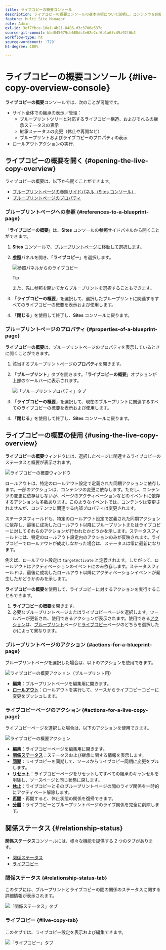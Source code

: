 ```yaml
---
title: ライブコピーの概要コンソール
description: ライブコピーの概要コンソールの基本事項について説明し、コンテンツを同期するためにライブコピーの状態をすばやく把握できるようにします。
feature: Multi Site Manager
role: Admin
exl-id: 3ef7fbce-10a1-4b21-8486-d3c3706e537c
source-git-commit: bbd845079cb688dc3e62e2cf6b1a63c49a92f6b4
workflow-type: ht
source-wordcount: '729'
ht-degree: 100%

---
```


# ライブコピーの概要コンソール {#live-copy-overview-console}

**ライブコピーの概要**&#x200B;コンソールでは、次のことが可能です。

* サイト全体での継承の表示／管理：
   * ブループリントツリーと対応するライブコピー構造、およびそれらの継承ステータスの表示
   * 継承ステータスの変更（休止や再開など）
   * ブループリントおよびライブコピーのプロパティの表示
* ロールアウトアクションの実行.

## ライブコピーの概要を開く {#opening-the-live-copy-overview}

ライブコピーの概要は、以下から開くことができます。

* [ブループリントページの参照サイドパネル（Sites コンソール）](#opening-live-copy-overview-references-for-a-blueprint-page)
* [ブループリントページのプロパティ](#opening-live-copy-overview-properties-of-a-blueprint-page)

### ブループリントページへの参照 {#references-to-a-blueprint-page}

「**ライブコピーの概要**」は、**Sites** コンソールの&#x200B;**参照**&#x200B;サイドパネルから開くことができます。

1. **Sites** コンソールで、[ブループリントページに移動して選択します](/help/sites-cloud/authoring/basic-handling.md#viewing-and-selecting-resources)。
1. **[参照](/help/sites-cloud/authoring/basic-handling.md#references)**&#x200B;パネルを開き、「**ライブコピー**」を選択します。

   ![参照パネルからのライブコピー](../assets/live-copy-references.png)

   >[!TIP]
   >
   >また、先に参照を開いてからブループリントを選択することもできます。

1. 「**ライブコピーの概要**」を選択して、選択したブループリントに関連するすべてのライブコピーの概要を表示および使用します。
1. 「**閉じる**」を使用して終了し、**Sites** コンソールに戻ります。

### ブループリントページのプロパティ {#properties-of-a-blueprint-page}

**ライブコピーの概要**&#x200B;は、ブループリントページのプロパティを表示しているときに開くことができます。

1. 該当するブループリントページの&#x200B;**プロパティ**&#x200B;を開きます。
1. 「**ブループリント**」タブを開きます。「**ライブコピーの概要**」オプションが上部のツールバーに表示されます。

   ![「ブループリントプロパティ」タブ](../assets/live-copy-blueprint-tab.png)

1. 「**ライブコピーの概要**」を選択して、現在のブループリントに関連するすべてのライブコピーの概要を表示および使用します。

1. 「**閉じる**」を使用して終了し、**Sites** コンソールに戻ります。

## ライブコピーの概要の使用 {#using-the-live-copy-overview}

**ライブコピーの概要**&#x200B;ウィンドウには、選択したページに関連するライブコピーのステータスと概要が表示されます。

![ライブコピーの概要ウィンドウ](../assets/live-copy-overview.png)

ロールアウトは、特定のロールアウト設定で定義された同期アクションに依存します。一部のアクションは、コンテンツの変更に依存します。ただし、コンテンツの変更に依存はしないが、ページのアクティベーションなどのイベントに依存するアクションも多数あります。このようなイベントでは、コンテンツは変更されませんが、コンテンツに関連する内部プロパティは変更されます。

ステータスフィールドも、特定のロールアウト設定で定義された同期アクションに依存し、最後に成功したロールアウト以降にブループリントまたはライブコピーに対してそれらのアクションが行われたかどうかを示します。ステータスフィールドには、特定のロールアウト設定内のアクションのみが反映されます。ライブコピーでロールアウトが成功しなかった場合は、ステータスは常に最新になります。

例えば、ロールアウト設定は `targetActivate` と定義されます。したがって、ロールアウトはアクティベーションのイベントにのみ依存します。ステータスフィールドは、最後に成功したロールアウト以降にアクティベーションイベントが発生したかどうかのみを示します。

**ライブコピーの概要**&#x200B;を使用して、ライブコピーに対するアクションを実行することもできます。

1. **ライブコピーの概要**&#x200B;を開きます。
1. 必要なブループリントページまたはライブコピーページを選択します。ツールバーが更新され、使用できるアクションが表示されます。使用できる[アクション](overview.md#terms-used)は、[ブループリント](#actions-for-a-blueprint-page)ページと[ライブコピー](#actions-for-a-live-copy-page)ページのどちらを選択したかによって異なります。

### ブループリントページのアクション {#actions-for-a-blueprint-page}

ブループリントページを選択した場合は、以下のアクションを使用できます。

![ライブコピーの概要アクション（ブループリント用）](../assets/live-copy-overview-actions-blueprint.png)

* **編集**：ブループリントページを編集用に開きます。
* **[ロールアウト](overview.md#rollout-and-synchronize)**：ロールアウトを実行して、ソースからライブコピーコピーに変更をプッシュします。

### ライブコピーページのアクション {#actions-for-a-live-copy-page}

ライブコピーページを選択した場合は、以下のアクションを使用できます。

![ライブコピーの概要アクション](../assets/live-copy-overview-actions.png)

* **編集**：ライブコピーページを編集用に開きます。
* **[関係ステータス](#relationship-status)**：ステータスおよび継承に関する情報を表示します。
* **[同期](overview.md#rollout-and-synchronize)**：ライブコピーを同期して、ソースからライブコピー同期に変更をプルします。
* **[リセット](creating-live-copies.md#resetting-a-live-copy-page)**：ライブコピーページをリセットしてすべての継承のキャンセルを削除し、ソースページと同じ状態に戻します。
* **[休止](overview.md#suspending-and-cancelling-inheritance-and-synchronization)**：ライブコピーとそのブループリントページの間のライブ関係を一時的にアクティベート解除します。
* **[再開](creating-live-copies.md#resuming-inheritance-for-a-page)** - 再開すると、休止状態の関係を復帰できます。
* **[分離](overview.md#detaching-a-live-copy)**：ライブコピーとブループリントページのライブ関係を完全に削除します。

## 関係ステータス {#relationship-status}

**関係ステータス**&#x200B;コンソールには、様々な機能を提供する 2 つのタブがあります。

* [関係ステータス](#relationship-status-tab)
* [ライブコピー](#live-copy-tab)

### 関係ステータス {#relationship-status-tab}

このタブには、ブループリントとライブコピーの間の関係のステータスに関する詳細情報が表示されます。

![「関係ステータス」タブ](../assets/live-copy-relationship-status.png)

### ライブコピー {#live-copy-tab}

このタブでは、ライブコピー設定を表示および編集できます。

![「ライブコピー」タブ](../assets/live-copy-relationship-status-live-copy.png)
